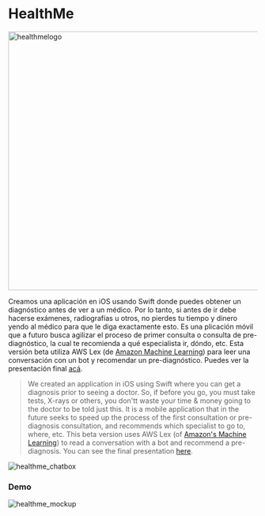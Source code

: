 # HealthMe
<img width="524" alt="healthmelogo" src="https://user-images.githubusercontent.com/31099183/116835715-b0380100-ab91-11eb-9691-26ee3f886046.png">

Creamos una aplicación en iOS usando Swift donde puedes obtener un diagnóstico antes de ver a un médico. Por lo tanto, si antes de ir debe hacerse exámenes, radiografías u otros, no pierdes tu tiempo y dinero yendo al médico para que le diga exactamente esto. Es una plicación móvil que a futuro busca agilizar el proceso de primer consulta o consulta de pre-diagnóstico, la cual te recomienda a qué especialista ir, dóndo, etc.  Esta versión beta utiliza AWS Lex (de [Amazon Machine Learning](https://aws.amazon.com/machine-learning/)) para leer una conversación con un bot y recomendar un pre-diagnóstico. Puedes ver la presentación final [acá](https://www.canva.com/design/DADrpirrtP8/rtW-_HQ1PysikcKyarCq7w/view?utm_content=DADrpirrtP8&utm_campaign=designshare&utm_medium=link&utm_source=publishpresent).

> We created an application in iOS using Swift where you can get a diagnosis prior to seeing a doctor. So, if before you go, you must take tests, X-rays or others, you don'tt waste your time & money going to the doctor to be told just this. It is a mobile application that in the future seeks to speed up the process of the first consultation or pre-diagnosis consultation, and recommends which specialist to go to, where, etc. This beta version uses AWS Lex (of [Amazon's Machine Learning](https://aws.amazon.com/machine-learning/)) to read a conversation with a bot and recommend a pre-diagnosis. You can see the final presentation [here](https://www.canva.com/design/DADrpirrtP8/rtW-_HQ1PysikcKyarCq7w/view?utm_content=DADrpirrtP8&utm_campaign=designshare&utm_medium=link&utm_source=publishpresent).

![healthme_chatbox](https://user-images.githubusercontent.com/31099183/116835718-b29a5b00-ab91-11eb-86ca-64f9e9dac29c.gif)

### Demo
![healthme_mockup](https://user-images.githubusercontent.com/31099183/116835722-b5954b80-ab91-11eb-8085-351794a7f350.gif)
